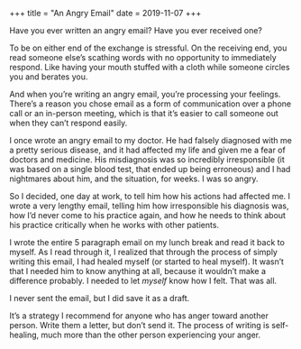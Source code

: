 +++
title = "An Angry Email"
date = 2019-11-07
+++

Have you ever written an angry email? Have you ever received one?

To be on either end of the exchange is stressful. On the receiving end, you read someone else&#8217;s scathing words with no opportunity to immediately respond. Like having your mouth stuffed with a cloth while someone circles you and berates you.

And when you&#8217;re writing an angry email, you&#8217;re processing your feelings. There&#8217;s a reason you chose email as a form of communication over a phone call or an in-person meeting, which is that it&#8217;s easier to call someone out when they can&#8217;t respond easily.

I once wrote an angry email to my doctor. He had falsely diagnosed with me a pretty serious disease, and it had affected my life and given me a fear of doctors and medicine. His misdiagnosis was so incredibly irresponsible (it was based on a single blood test, that ended up being erroneous) and I had nightmares about him, and the situation, for weeks. I was so angry.

So I decided, one day at work, to tell him how his actions had affected me. I wrote a very lengthy email, telling him how irresponsible his diagnosis was, how I&#8217;d never come to his practice again, and how he needs to think about his practice critically when he works with other patients.

I wrote the entire 5 paragraph email on my lunch break and read it back to myself. As I read through it, I realized that through the process of simply writing this email, I had healed myself (or started to heal myself). It wasn&#8217;t that I needed him to know anything at all, because it wouldn&#8217;t make a difference probably. I needed to let _myself_ know how I felt. That was all.

I never sent the email, but I did save it as a draft.

It&#8217;s a strategy I recommend for anyone who has anger toward another person. Write them a letter, but don&#8217;t send it. The process of writing is self-healing, much more than the other person experiencing your anger.